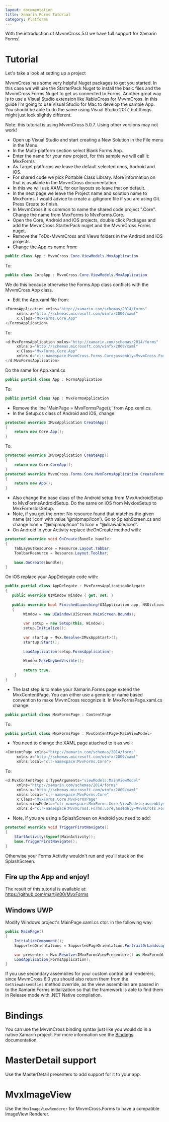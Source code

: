 ```yaml
---
layout: documentation
title: Xamarin.Forms Tutorial
category: Platforms
---
```


With the introduction of MvvmCross 5.0 we have full support for Xamarin Forms!

# Tutorial

Let's take  a look at setting up a project

MvvmCross has some very helpful Nuget packages to get you started. In this case we will use the StarterPack Nuget to install the basic files and the MvvmCross.Forms Nuget to get us connected to Forms. Another great way is to use a Visual Studio extension like XabluCross for MvvmCross. In this guide I’m going to use Visual Studio for Mac to develop the sample App. You should be able to do the same using Visual Studio 2017, but things might just look slightly different.

Note: this tutorial is using MvvmCross 5.0.7. Using other versions may not work!

- Open up Visual Studio and start creating a New Solution in the File menu in the Menu.
- In the Multi-platform section select Blank Forms App.
- Enter the name for your new project, for this sample we will call it: MvxForms
- As Target platforms we leave the default selected ones, Android and iOS.
- For shared code we pick Portable Class Library. More information on that is available in the MvvmCross documentation.
- In this we will use XAML for our layouts so leave that on default.
- In the next page we leave the Project name and solution name to MvxForms. I would advice to create a .gitignore file if you are using Git. Press Create to finish.
- In MvvmCross it is common to name the shared code project ".Core". Change the name from MvxForms to MvxForms.Core.
- Open the Core, Android and iOS projects, double click Packages and add the MvvmCross.StarterPack nuget and the MvvmCross.Forms nuget.
- Remove the ToDo-MvvmCross and Views folders in the Android and iOS projects.
- Change the App.cs name from:

```c#
public class App : MvvmCross.Core.ViewModels.MvxApplication
```

To:

```c#
public class CoreApp : MvvmCross.Core.ViewModels.MvxApplication
```

We do this because otherwise the Forms.App class conflicts with the MvvmCross.App class.

- Edit the App.xaml file from:

```c#
<FormsApplication xmlns="http://xamarin.com/schemas/2014/forms"
     xmlns:x="http://schemas.microsoft.com/winfx/2009/xaml"
     x:Class="MvxForms.Core.App" 
</FormsApplication>
```

To:

```c#
<d:MvxFormsApplication xmlns="http://xamarin.com/schemas/2014/forms"
     xmlns:x="http://schemas.microsoft.com/winfx/2009/xaml"
     x:Class="MvxForms.Core.App" 
     xmlns:d="clr-namespace:MvvmCross.Forms.Core;assembly=MvvmCross.Forms">
</d:MvxFormsApplication>
```

Do the same for App.xaml.cs

```c#
public partial class App : FormsApplication
```

To:

```c#
public partial class App : MvxFormsApplication
```

- Remove the line 'MainPage = MvxFormsPage();' from App.xaml.cs.
- In the Setup.cs class of Android and iOS, change:

```c#
protected override IMvxApplication CreateApp()
{
    return new Core.App();
}
```

To:

```c#
protected override IMvxApplication CreateApp()
{
    return new Core.CoreApp();
}
protected override MvvmCross.Forms.Core.MvxFormsApplication CreateFormsApplication()
{
    return new App();
}
```

- Also change the base class of the Android setup from MvxAndroidSetup to MvxFormsAndroidSetup. Do the same on iOS from MvxIosSetup to MvxFormsIosSetup.
- Note, if you get the error: No resource found that matches the given name (at ‘icon’ with value ‘@mipmap/icon’). Go to SplashScreen.cs and change Icon = “@mipmap/icon” to Icon = “@drawable/icon”.
- On Android in your Activity replace theOnCreate method with:

```c#
protected override void OnCreate(Bundle bundle)
{
    TabLayoutResource = Resource.Layout.Tabbar;
    ToolbarResource = Resource.Layout.Toolbar;
 
    base.OnCreate(bundle);
}
```

On iOS replace your AppDelegate code with:

```c#
public partial class AppDelegate : MvxFormsApplicationDelegate
{
   public override UIWindow Window { get; set; }
 
   public override bool FinishedLaunching(UIApplication app, NSDictionary options)
   {
        Window = new UIWindow(UIScreen.MainScreen.Bounds);
 
        var setup = new Setup(this, Window);
        setup.Initialize();
 
        var startup = Mvx.Resolve<IMvxAppStart>();
        startup.Start();
 
        LoadApplication(setup.FormsApplication);
 
        Window.MakeKeyAndVisible();
 
        return true;
    }
}
```

- The last step is to make your Xamarin.Forms page extend the MvxContentPage. You can either use a generic or name based convention to make MvvmCross recognize it. In MvxFormsPage.xaml.cs change:

```c#
public partial class MvxFormsPage : ContentPage
```

To:

```c#
public partial class MvxFormsPage : MvxContentPage<MainViewModel>
```

- You need to change the XAML page attached to it as well:

```c#
<ContentPage xmlns="http://xamarin.com/schemas/2014/forms"
     xmlns:x="http://schemas.microsoft.com/winfx/2009/xaml"
     xmlns:local="clr-namespace:MvxForms.Core">
```

To:

```c#
<d:MvxContentPage x:TypeArguments="viewModels:MainViewModel"
     xmlns="http://xamarin.com/schemas/2014/forms"
     xmlns:x="http://schemas.microsoft.com/winfx/2009/xaml"
     xmlns:local="clr-namespace:MvxForms.Core"
     x:Class="MvxForms.Core.MvxFormsPage"
     xmlns:viewModels="clr-namespace:MvxForms.Core.ViewModels;assembly=MvxForms.Core"
     xmlns:d="clr-namespace:MvvmCross.Forms.Core;assembly=MvvmCross.Forms">
```

- Note, if you are using a SplashScreen on Android you need to add:

```c#
protected override void TriggerFirstNavigate()
{
    StartActivity(typeof(MainActivity));
    base.TriggerFirstNavigate();
}
```

Otherwise your Forms Activity wouldn't run and you'll stuck on the SplashScreen.

## Fire up the App and enjoy!

The result of this tutorial is available at: https://github.com/martijn00/MvxForms


## Windows UWP

Modify Windows project's MainPage.xaml.cs ctor. in the following way:
```c#
public MainPage()
{
    InitializeComponent();
    SupportedOrientations = SupportedPageOrientation.PortraitOrLandscape;

    var presenter = Mvx.Resolve<IMvxFormsViewPresenter>() as MvxFormsWindowsUWPPagePresenter;
    LoadApplication(FormsApplication);
}
```

If you use secondary assemblies for your custom control and renderers, since MvvmCross 6.0 you should also return them  from the `GetViewAssemblies` method override, as the view assemblies are passed in to the Xamarin.Forms initialization so that the framework is able to find them in Release mode with .NET Native compilation.

# Bindings

You can use the MvvmCross binding syntax just like you would do in a native Xamarin project. For more information see the [Bindings](https://www.mvvmcross.com/documentation/fundamentals/data-binding) documentation.

# MasterDetail support

Use the MasterDetail presenters to add support for it to your app.

# MvxImageView

Use the `MvxImageViewRenderer` for MvvmCross.Forms to have a compatible ImageView Renderer.
